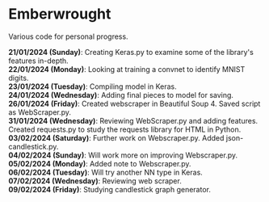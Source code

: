 # Emberwrought
Various code for personal progress. 

<b>21/01/2024 (Sunday)</b>: Creating Keras.py to examine some of the library's features in-depth.  
<b>22/01/2024 (Monday)</b>: Looking at training a convnet to identify MNIST digits.   
<b>23/01/2024 (Tuesday)</b>: Compiling model in Keras.  
<b>24/01/2024 (Wednesday)</b>: Adding final pieces to model for saving.  
<b>26/01/2024 (Friday)</b>: Created webscraper in Beautiful Soup 4. Saved script as WebScraper.py.  
<b>31/01/2024 (Wednesday)</b>: Reviewing WebScraper.py and adding features. Created requests.py to study the requests library for HTML in Python.
<b>03/02/2024 (Saturday)</b>: Further work on Webscraper.py. Added json-candlestick.py.  
<b>04/02/2024 (Sunday)</b>: Will work more on improving Webscraper.py.  
<b>05/02/2024 (Monday)</b>: Added note to Webscraper.py.  
<b>06/02/2024 (Tuesday)</b>: Will try another NN type in Keras.  
<b>07/02/2024 (Wednesday)</b>: Reviewing web scraper.  
<b>09/02/2024 (Friday)</b>: Studying candlestick graph generator. 
